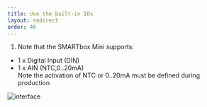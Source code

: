 ```yaml
---
title: Use the built-in IOs
layout: redirect
order: 40
---
```



1. Note that the SMARTbox Mini supports: 
  * 1 x Digital Input (DIN)
  * 1 x AIN (NTC,0..20mA)
<br> Note the activation of NTC or 0..20mA must be defined during production

![interface](/guides/images/devices/smartbox-mini/interface-sensors.png)
